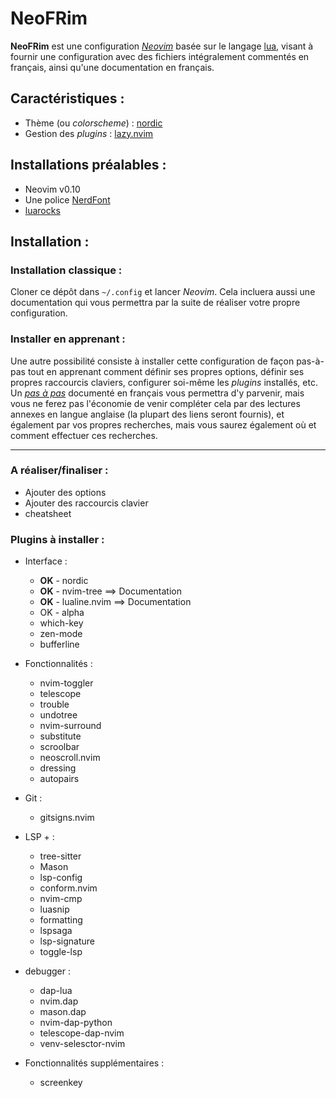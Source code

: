 # NeoFRim
**NeoFRim** est une configuration [*Neovim*](https://neovim.io/) basée sur le langage [lua](https://www.lua.org/), visant à fournir une configuration avec des fichiers intégralement commentés en français, ainsi qu'une documentation en français.

## Caractéristiques :
- Thème (ou *colorscheme*) : [nordic](https://github.com/AlexvZyl/nordic.nvim)
- Gestion des *plugins* : [lazy.nvim](https://github.com/folke/lazy.nvim)

## Installations préalables :
- Neovim v0.10
- Une police [NerdFont](https://www.nerdfonts.com/)
- [luarocks](https://github.com/luarocks/luarocks)

## Installation :

### Installation classique :
Cloner ce dépôt dans `~/.config` et lancer *Neovim*. Cela incluera aussi une documentation qui vous permettra par la suite de réaliser votre propre configuration.

### Installer en apprenant :
Une autre possibilité consiste à installer cette configuration de façon pas-à-pas tout en apprenant comment définir ses propres options, définir ses propres raccourcis claviers, configurer soi-même les *plugins* installés, etc. Un [*pas à pas*](https://github.com/Krystof2so/frenchy_neovim/blob/main/docs/learn_install/pas_a_pas.md) documenté en français vous permettra d'y parvenir, mais vous ne ferez pas l'économie de venir compléter cela par des lectures annexes en langue anglaise (la plupart des liens seront fournis), et également par vos propres recherches, mais vous saurez également où et comment effectuer ces recherches.


--- 

### A réaliser/finaliser :

- Ajouter des options
- Ajouter des raccourcis clavier
- cheatsheet

### Plugins à installer :

- Interface :
    - **OK** - nordic
    - **OK** - nvim-tree ==> Documentation
    - **OK** - lualine.nvim ==> Documentation 
    - OK - alpha 
    - which-key
    - zen-mode
    - bufferline

- Fonctionnalités :
    - nvim-toggler
    - telescope
    - trouble
    - undotree
    - nvim-surround
    - substitute
    - scroolbar
    - neoscroll.nvim
    - dressing
    - autopairs

- Git :
    - gitsigns.nvim

- LSP + :
    - tree-sitter
    - Mason
    - lsp-config
    - conform.nvim
    - nvim-cmp
    - luasnip
    - formatting
    - lspsaga
    - lsp-signature
    - toggle-lsp

- debugger :
    - dap-lua
    - nvim.dap
    - mason.dap
    - nvim-dap-python
    - telescope-dap-nvim
    - venv-selesctor-nvim

- Fonctionnalités supplémentaires :
    - screenkey
